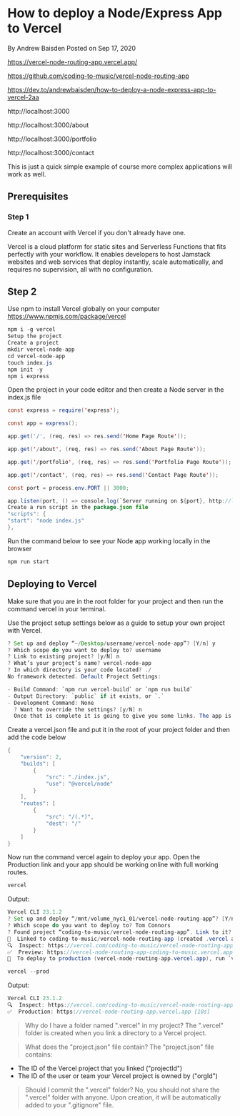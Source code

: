 # How to deploy a Node/Express App to Vercel

By Andrew Baisden
Posted on Sep 17, 2020

https://vercel-node-routing-app.vercel.app/

https://github.com/coding-to-music/vercel-node-routing-app

https://dev.to/andrewbaisden/how-to-deploy-a-node-express-app-to-vercel-2aa

http://localhost:3000

http://localhost:3000/about

http://localhost:3000/portfolio

http://localhost:3000/contact

This is just a quick simple example of course more complex applications will work as well.

## Prerequisites

### Step 1

Create an account with Vercel if you don't already have one.

Vercel is a cloud platform for static sites and Serverless Functions that fits perfectly with your workflow. It enables developers to host Jamstack websites and web services that deploy instantly, scale automatically, and requires no supervision, all with no configuration.

## Step 2

Use npm to install Vercel globally on your computer https://www.npmjs.com/package/vercel

```java
npm i -g vercel
Setup the project
Create a project
mkdir vercel-node-app
cd vercel-node-app
touch index.js
npm init -y
npm i express
```

Open the project in your code editor and then create a Node server in the index.js file

```java
const express = require('express');

const app = express();

app.get('/', (req, res) => res.send('Home Page Route'));

app.get('/about', (req, res) => res.send('About Page Route'));

app.get('/portfolio', (req, res) => res.send('Portfolio Page Route'));

app.get('/contact', (req, res) => res.send('Contact Page Route'));

const port = process.env.PORT || 3000;

app.listen(port, () => console.log(`Server running on ${port}, http://localhost:${port}`));
Create a run script in the package.json file
"scripts": {
"start": "node index.js"
},
```

Run the command below to see your Node app working locally in the browser

```java
npm run start
```

## Deploying to Vercel

Make sure that you are in the root folder for your project and then run the command vercel in your terminal.

Use the project setup settings below as a guide to setup your own project with Vercel.

```java
? Set up and deploy “~/Desktop/username/vercel-node-app”? [Y/n] y
? Which scope do you want to deploy to? username
? Link to existing project? [y/N] n
? What’s your project’s name? vercel-node-app
? In which directory is your code located? ./
No framework detected. Default Project Settings:

- Build Command: `npm run vercel-build` or `npm run build`
- Output Directory: `public` if it exists, or `.`
- Development Command: None
  ? Want to override the settings? [y/N] n
  Once that is complete it is going to give you some links. The app is NOT going to work yet it is only going to show you the code inside of your index.js file. You need to create a vercel.json file and put it in the root folder so that Vercel knows that it is a Node application. And it is very important that your index.js file remains in the root folder along with your other server side code for the project otherwise your app won't work.
```

Create a vercel.json file and put it in the root of your project folder and then add the code below

```java
{
    "version": 2,
    "builds": [
        {
            "src": "./index.js",
            "use": "@vercel/node"
        }
    ],
    "routes": [
        {
            "src": "/(.*)",
            "dest": "/"
        }
    ]
}
```

Now run the command vercel again to deploy your app. Open the Production link and your app should be working online with full working routes.

```java
vercel
```

Output:

```java
Vercel CLI 23.1.2
? Set up and deploy “/mnt/volume_nyc1_01/vercel-node-routing-app”? [Y/n] y
? Which scope do you want to deploy to? Tom Connors
? Found project “coding-to-music/vercel-node-routing-app”. Link to it? [Y/n] y
🔗  Linked to coding-to-music/vercel-node-routing-app (created .vercel and added it to .gitignore)
🔍  Inspect: https://vercel.com/coding-to-music/vercel-node-routing-app/8AX4aRasJ2KaNyn4up9XQAW4SFMZ [2s]
✅  Preview: https://vercel-node-routing-app-coding-to-music.vercel.app [8s]
📝  To deploy to production (vercel-node-routing-app.vercel.app), run `vercel --prod`
```

```java
vercel --prod
```

Output:

```java
Vercel CLI 23.1.2
🔍  Inspect: https://vercel.com/coding-to-music/vercel-node-routing-app/qkzM7s4J82jWSJunWPMQ19fAUAKG [923ms]
✅  Production: https://vercel-node-routing-app.vercel.app [10s]
```

> Why do I have a folder named ".vercel" in my project?
> The ".vercel" folder is created when you link a directory to a Vercel project.

> What does the "project.json" file contain?
> The "project.json" file contains:

- The ID of the Vercel project that you linked ("projectId")
- The ID of the user or team your Vercel project is owned by ("orgId")

> Should I commit the ".vercel" folder?
> No, you should not share the ".vercel" folder with anyone.
> Upon creation, it will be automatically added to your ".gitignore" file.
